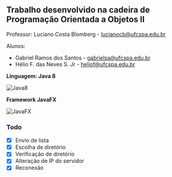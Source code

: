 ## Trabalho desenvolvido na cadeira de Programação Orientada a Objetos II

Professor: Luciano Costa Blomberg - lucianocb@ufcspa.edu.br

Alunos:

- Gabriel Ramos dos Santos - gabrielsa@ufcspa.edu.br
- Hélio F. das Neves S. Jr - heliof@ufcspa.edu.br


**Linguagem: Java 8**

![Java8](https://eclipsesource.com/wp-content/uploads/2014/03/java8_logo.png)

**Framework JavaFX**

![JavaFX](https://upload.wikimedia.org/wikipedia/en/c/cc/JavaFX_Logo.png)

### Todo

- [x] Envio de lista
- [x] Escolha de diretório
- [x] Verificação de diretório
- [x] Alteração de IP do servidor
- [x] Reconexão
